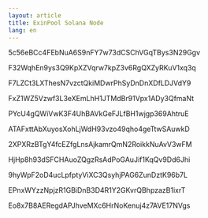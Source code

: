 ```yaml
---
layout: article
title: ExinPool Solana Node
lang: en
---
```


5c56eBCc4FEbNuA6S9nFY7w73dCSChVGqTBys3N29Ggv

F32WqhEn9ys3Q9KpXZVqrw7kpZ3v6RgQXZyRKuV1xq3q

F7LZCt3LXThesN7vzctQkiMDwrPhSyDnDnXDfLDJVdY9

FxZ1WZ5Vzwf3L3eXEmLhH1JTMdBr91Vpx1ADy3QfmaNt

PYcU4gQWiVwK3F4UhBAVkGeFJLfBH1wjgp369AhtruE

ATAFxttAbXuyosXohLjWdH93vzo49qho4geTtwSAuwkD

2XPXRzBTgY4fcEZfgLnsAjkamrQmN2RoikkNuAvV3wFM

HjHp8h93dSFCHAuoZQgzRsAdPoGAuJif1KqQv9Dd6Jhi

9hyWpF2oD4ucLpfptyViXC3QsyhjPAG6ZunDztK96b7L

EPnxWYzzNpjzR1GBiDnB3D4R1Y2GKvrQBhpzazB1ixrT

Eo8x7B8AERegdAPJhveMXc6HrNoKenuj4z7AVE17NVgs